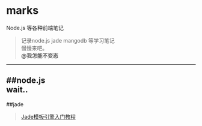 # marks
Node.js 等各种前端笔记
>记录node.js jade mangodb 等学习笔记  
>慢慢来吧。  
>**@我怎能不变态**
---

##node.js  
wait..
---

##jade
>[Jade模板引擎入门教程](http://my.oschina.net/willSoft/blog/87496)
